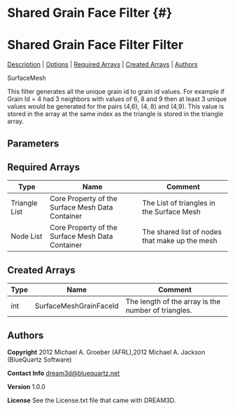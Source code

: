 
Shared Grain Face Filter {#}
======
<h1 class="pHeading1">Shared Grain Face Filter Filter</h1>
<p class="pCellBody">
<a href="../SurfaceMeshFilters/SharedGrainFaceFilter.html#wp2">Description</a>
| <a href="../SurfaceMeshFilters/SharedGrainFaceFilter.html#wp3">Options</a>
| <a href="../SurfaceMeshFilters/SharedGrainFaceFilter.html#wp4">Required Arrays</a>
| <a href="../SurfaceMeshFilters/SharedGrainFaceFilter.html#wp5">Created Arrays</a>
| <a href="../SurfaceMeshFilters/SharedGrainFaceFilter.html#wp1">Authors</a> 

SurfaceMesh


 This filter generates all the unique grain id to grain id values. For example if Grain Id = 4 had 3 neighbors with values
 of 6, 8 and 9 then at least 3 unique values would be generated for the pairs (4,6), (4, 8) and (4,9). This value is stored
 in the array at the same index as the triangle is stored in the triangle array. 


## Parameters ## 
## Required Arrays ##

| Type | Name | Comment |
|------|------|---------|
| Triangle List | Core Property of the Surface Mesh Data Container | The List of triangles in the Surface Mesh |
| Node List | Core Property of the Surface Mesh Data Container | The shared list of nodes that make up the mesh |

## Created Arrays ##

| Type | Name | Comment |
|------|------|---------|
| int | SurfaceMeshGrainFaceId | The length of the array is the number of triangles. |
## Authors ##

**Copyright** 2012 Michael A. Groeber (AFRL),2012 Michael A. Jackson (BlueQuartz Software)

**Contact Info** dream3d@bluequartz.net

**Version** 1.0.0

**License**  See the License.txt file that came with DREAM3D.



